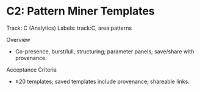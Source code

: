 # C2: Pattern Miner Templates

Track: C (Analytics)
Labels: track:C, area:patterns

Overview

- Co-presence, burst/lull, structuring; parameter panels; save/share with provenance.

Acceptance Criteria

- ≥20 templates; saved templates include provenance; shareable links.
